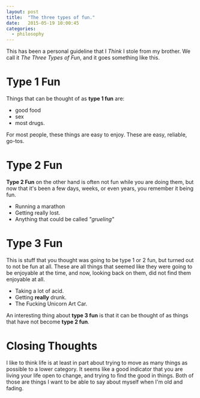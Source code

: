 ```yaml
---
layout: post
title:  "The three types of fun."
date:   2015-05-19 10:00:45
categories:
  - philosophy
---
```


This has been a personal guideline that I *Think* I stole from my brother.  We
call it *The Three Types of Fun*, and it goes something like this.

# Type 1 Fun

Things that can be thought of as **type 1 fun** are:

- good food
- sex
- most drugs.

For most people, these things are easy to enjoy.  These are easy,
reliable, go-tos.

# Type 2 Fun


**Type 2 Fun** on the other hand is often not fun while you are doing them, but
now that it's been a few days, weeks, or even years, you remember it being fun.

- Running a marathon
- Getting really lost.
- Anything that could be called *"grueling"*

# Type 3 Fun

This is stuff that you thought was going to be type 1 or 2 fun, but turned out
to not be fun at all.  These are all things that seemed like they were going to
be enjoyable at the time, and now, looking back on them, did not find them
enjoyable at all.

- Taking a lot of acid.
- Getting **really** drunk.
- The Fucking Unicorn Art Car.


An interesting thing about **type 3 fun** is that it can be thought of as
things that have not become **type 2 fun**.


# Closing Thoughts

I like to think life is at least in part about trying to move as many things as
possible to a lower category.  It seems like a good indicator that you are
living your life open to change, and trying to find the good in things.  Both
of those are things I want to be able to say about myself when I'm old and
fading.
